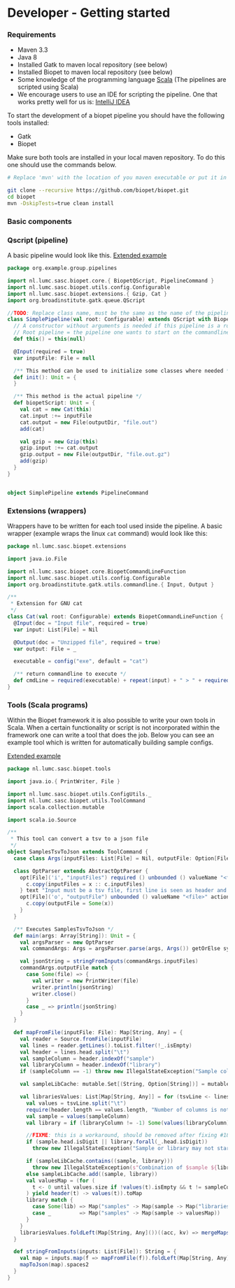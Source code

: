# Developer - Getting started

### Requirements
- Maven 3.3
- Java 8
- Installed Gatk to maven local repository (see below)
- Installed Biopet to maven local repository (see below)
- Some knowledge of the programming language [Scala](http://www.scala-lang.org/) (The pipelines are scripted using Scala)
- We encourage users to use an IDE for scripting the pipeline. One that works pretty well for us is: [IntelliJ IDEA](https://www.jetbrains.com/idea/)

To start the development of a biopet pipeline you should have the following tools installed: 

* Gatk 
* Biopet

Make sure both tools are installed in your local maven repository. To do this one should use the commands below.

```bash
# Replace 'mvn' with the location of you maven executable or put it in your PATH with the export command.

git clone --recursive https://github.com/biopet/biopet.git
cd biopet
mvn -DskipTests=true clean install
```

### Basic components

### Qscript (pipeline)
A basic pipeline would look like this. [Extended example](example-pipeline.md)

```scala
package org.example.group.pipelines

import nl.lumc.sasc.biopet.core.{ BiopetQScript, PipelineCommand }
import nl.lumc.sasc.biopet.utils.config.Configurable
import nl.lumc.sasc.biopet.extensions.{ Gzip, Cat }
import org.broadinstitute.gatk.queue.QScript

//TODO: Replace class name, must be the same as the name of the pipeline
class SimplePipeline(val root: Configurable) extends QScript with BiopetQScript {
  // A constructor without arguments is needed if this pipeline is a root pipeline
  // Root pipeline = the pipeline one wants to start on the commandline
  def this() = this(null)

  @Input(required = true)
  var inputFile: File = null

  /** This method can be used to initialize some classes where needed */
  def init(): Unit = {
  }

  /** This method is the actual pipeline */
  def biopetScript: Unit = {
    val cat = new Cat(this)
    cat.input :+= inputFile
    cat.output = new File(outputDir, "file.out")
    add(cat)

    val gzip = new Gzip(this)
    gzip.input :+= cat.output
    gzip.output = new File(outputDir, "file.out.gz")
    add(gzip)
  }
}


object SimplePipeline extends PipelineCommand
```

### Extensions (wrappers)
Wrappers have to be written for each tool used inside the pipeline. A basic wrapper (example wraps the linux ```cat``` command) would look like this:
```scala
package nl.lumc.sasc.biopet.extensions

import java.io.File

import nl.lumc.sasc.biopet.core.BiopetCommandLineFunction
import nl.lumc.sasc.biopet.utils.config.Configurable
import org.broadinstitute.gatk.utils.commandline.{ Input, Output }

/**
 * Extension for GNU cat
 */
class Cat(val root: Configurable) extends BiopetCommandLineFunction {
  @Input(doc = "Input file", required = true)
  var input: List[File] = Nil

  @Output(doc = "Unzipped file", required = true)
  var output: File = _

  executable = config("exe", default = "cat")

  /** return commandline to execute */
  def cmdLine = required(executable) + repeat(input) + " > " + required(output)
}
```

### Tools (Scala programs)
Within the Biopet framework it is also possible to write your own tools in Scala. 
When a certain functionality or script is not incorporated within the framework one can write a tool that does the job. 
Below you can see an example tool which is written for automatically building sample configs.

[Extended example](example-tool.md)

```scala
package nl.lumc.sasc.biopet.tools

import java.io.{ PrintWriter, File }

import nl.lumc.sasc.biopet.utils.ConfigUtils._
import nl.lumc.sasc.biopet.utils.ToolCommand
import scala.collection.mutable

import scala.io.Source

/**
 * This tool can convert a tsv to a json file
 */
object SamplesTsvToJson extends ToolCommand {
  case class Args(inputFiles: List[File] = Nil, outputFile: Option[File] = None) extends AbstractArgs

  class OptParser extends AbstractOptParser {
    opt[File]('i', "inputFiles") required () unbounded () valueName "<file>" action { (x, c) =>
      c.copy(inputFiles = x :: c.inputFiles)
    } text "Input must be a tsv file, first line is seen as header and must at least have a 'sample' column, 'library' column is optional, multiple files allowed"
    opt[File]('o', "outputFile") unbounded () valueName "<file>" action { (x, c) =>
      c.copy(outputFile = Some(x))
    }
  }

  /** Executes SamplesTsvToJson */
  def main(args: Array[String]): Unit = {
    val argsParser = new OptParser
    val commandArgs: Args = argsParser.parse(args, Args()) getOrElse sys.exit(1)

    val jsonString = stringFromInputs(commandArgs.inputFiles)
    commandArgs.outputFile match {
      case Some(file) => {
        val writer = new PrintWriter(file)
        writer.println(jsonString)
        writer.close()
      }
      case _ => println(jsonString)
    }
  }

  def mapFromFile(inputFile: File): Map[String, Any] = {
    val reader = Source.fromFile(inputFile)
    val lines = reader.getLines().toList.filter(!_.isEmpty)
    val header = lines.head.split("\t")
    val sampleColumn = header.indexOf("sample")
    val libraryColumn = header.indexOf("library")
    if (sampleColumn == -1) throw new IllegalStateException("Sample column does not exist in: " + inputFile)

    val sampleLibCache: mutable.Set[(String, Option[String])] = mutable.Set()

    val librariesValues: List[Map[String, Any]] = for (tsvLine <- lines.tail) yield {
      val values = tsvLine.split("\t")
      require(header.length == values.length, "Number of columns is not the same as the header")
      val sample = values(sampleColumn)
      val library = if (libraryColumn != -1) Some(values(libraryColumn)) else None

      //FIXME: this is a workaround, should be removed after fixing #180
      if (sample.head.isDigit || library.forall(_.head.isDigit))
        throw new IllegalStateException("Sample or library may not start with a number")

      if (sampleLibCache.contains((sample, library)))
        throw new IllegalStateException(s"Combination of $sample ${library.map("and " + _).getOrElse("")} is found multiple times")
      else sampleLibCache.add((sample, library))
      val valuesMap = (for (
        t <- 0 until values.size if !values(t).isEmpty && t != sampleColumn && t != libraryColumn
      ) yield header(t) -> values(t)).toMap
      library match {
        case Some(lib) => Map("samples" -> Map(sample -> Map("libraries" -> Map(lib -> valuesMap))))
        case _         => Map("samples" -> Map(sample -> valuesMap))
      }
    }
    librariesValues.foldLeft(Map[String, Any]())((acc, kv) => mergeMaps(acc, kv))
  }

  def stringFromInputs(inputs: List[File]): String = {
    val map = inputs.map(f => mapFromFile(f)).foldLeft(Map[String, Any]())((acc, kv) => mergeMaps(acc, kv))
    mapToJson(map).spaces2
  }
}
```